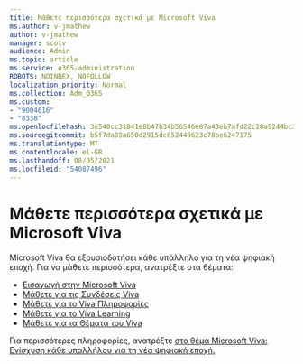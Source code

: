 ```yaml
---
title: Μάθετε περισσότερα σχετικά με Microsoft Viva
ms.author: v-jmathew
author: v-jmathew
manager: scotv
audience: Admin
ms.topic: article
ms.service: o365-administration
ROBOTS: NOINDEX, NOFOLLOW
localization_priority: Normal
ms.collection: Adm_O365
ms.custom:
- "9004616"
- "8338"
ms.openlocfilehash: 3e540cc31841e8b47b34b56546e87a43eb7afd22c28a9244bc3016e9937b087c
ms.sourcegitcommit: b5f7da89a650d2915dc652449623c78be6247175
ms.translationtype: MT
ms.contentlocale: el-GR
ms.lasthandoff: 08/05/2021
ms.locfileid: "54087496"
---
```

# <a name="learn-about-microsoft-viva"></a>Μάθετε περισσότερα σχετικά με Microsoft Viva

Microsoft Viva θα εξουσιοδοτήσει κάθε υπάλληλο για τη νέα ψηφιακή εποχή. Για να μάθετε περισσότερα, ανατρέξτε στα θέματα:

- [Εισαγωγή στην Microsoft Viva](https://www.microsoft.com/microsoft-viva/overview)
- [Μάθετε για τις Συνδέσεις Viva](https://aka.ms/VivaConnectionsBlog/)
- [Μάθετε για το Viva Πληροφορίες](https://aka.ms/VivaInsightsBlog)
- [Μάθετε για το Viva Learning](https://aka.ms/VivaLearningBlog)
- [Μάθετε για τα Θέματα του Viva](https://aka.ms/viva/topics/blog)

Για περισσότερες πληροφορίες, ανατρέξτε [στο θέμα Microsoft Viva: Ενίσχυση κάθε υπαλλήλου για τη νέα ψηφιακή εποχή.](https://www.microsoft.com/microsoft-365/blog/2021/02/04/microsoft-viva-empowering-every-employee-for-the-new-digital-age/)
